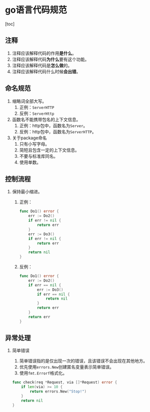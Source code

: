 # go语言代码规范

[toc]

## 注释

1. 注释应该解释代码的作用**是什么**。
2. 注释应该解释代码**为什么**要有这个功能。
3. 注释应该解释代码是**怎么做**的。
4. 注释应该解释代码什么时候**会出错**。



## 命名规范

1. 缩略词全部大写。
   1. 正例：`ServerHTTP`
   2. 反例：`ServerHttp`
2. 函数名不能携带包名的上下文信息。
   1. 正例：http包中，函数名为`Server`。
   2. 反例：http包中，函数名为`ServerHTTP`。
3. 关于package命名
   1. 只有小写字母。
   2. 简短且包含一定的上下文信息。
   3. 不要与标准库同名。
   4. 使用单数。



## 控制流程

1. 保持最小缩进。

   1. 正例：

      ```go
      func Do1() error {
          err := Do2()
          if err != nil {
              return err
          }
          err := Do3()
          if err != nil {
              return err
          }
          return nil
      }
      ```

   2. 反例：

      ```go
      func Do1() error {
          err := Do2()
          if err == nil {
              err := Do3()
              if err == nil {
                  return nil
              }
              return err
          }
          return err
      }
      ```

      



## 异常处理

1. 简单错误

   1. 简单错误指的是仅出现一次的错误，且该错误不会出现在其他地方。
   2. 优先使用`errors.New`创建匿名变量表示简单错误。
   3. 使用`fmt.Errorf`格式化。

   ```go
   func check(req *Request, via []*Request) error {
       if len(via) >= 10 {
           return errors.New("Stop!")
       }
       return nil
   }
   ```

   